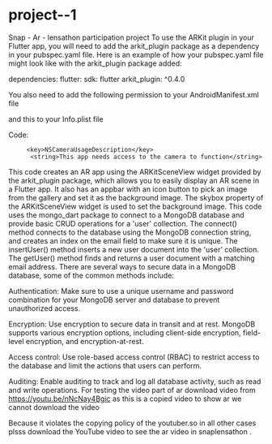 # project--1
Snap - Ar - lensathon participation project 
To use the ARKit plugin in your Flutter app, you will need to add the arkit_plugin package as a dependency in your pubspec.yaml file. Here is an example of how your pubspec.yaml file might look like with the arkit_plugin package added:


dependencies:
  flutter:
    sdk: flutter
  arkit_plugin: ^0.4.0

You also need to add the following permission 
to your AndroidManifest.xml file

and this to your Info.plist file

Code:



         <key>NSCameraUsageDescription</key>
          <string>This app needs access to the camera to function</string>




This code creates an AR app using the ARKitSceneView widget provided by the arkit_plugin package, which allows you to easily display an AR scene in a Flutter app. It also has an appbar with an icon button to pick an image from the gallery and set it as the background image. The skybox property of the ARKitSceneView widget is used to set the background image.
This code uses the mongo_dart package to connect to a MongoDB database and provide basic CRUD operations for a 'user' collection. The connect() method connects to the database using the MongoDB connection string, and creates an index on the email field to make sure it is unique. The insertUser() method inserts a new user document into the 'user' collection. The getUser() method finds and returns a user document with a matching email address.
There are several ways to secure data in a MongoDB database, some of the common methods include:

Authentication: Make sure to use a unique username and password combination for your MongoDB server and database to prevent unauthorized access.

Encryption: Use encryption to secure data in transit and at rest. MongoDB supports various encryption options, including client-side encryption, field-level encryption, and encryption-at-rest.

Access control: Use role-based access control (RBAC) to restrict access to the database and limit the actions that users can perform.

Auditing: Enable auditing to track and log all database activity, such as read and write operations.
For testing the video part of ar download video from
https://youtu.be/nNcNay4Bgic as this is a copied video to show ar we cannot download the video

Because it violates the copying policy of the youtuber.so in all other cases plsss download the YouTube video to see the ar video in snaplensathon .
